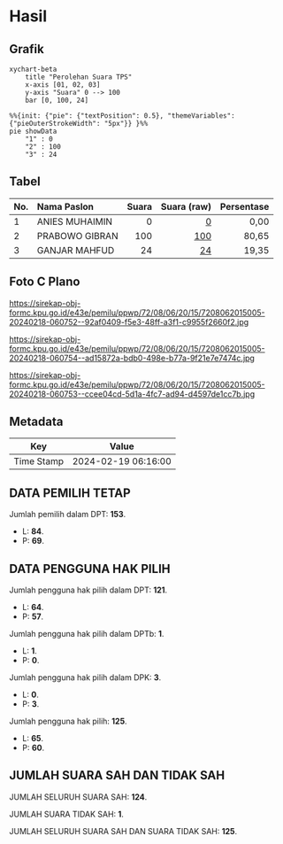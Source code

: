 # Hasil

## Grafik

```mermaid
xychart-beta
    title "Perolehan Suara TPS"
    x-axis [01, 02, 03]
    y-axis "Suara" 0 --> 100
    bar [0, 100, 24]
```

```mermaid
%%{init: {"pie": {"textPosition": 0.5}, "themeVariables": {"pieOuterStrokeWidth": "5px"}} }%%
pie showData
    "1" : 0
    "2" : 100
    "3" : 24
```

## Tabel

| No. | Nama Paslon    | Suara | Suara (raw) | Persentase |
|:--- |:-------------- | -----:| -----------:| ----------:|
| 1   | ANIES MUHAIMIN | 0     | [0][p-1]    | 0,00       |
| 2   | PRABOWO GIBRAN | 100   | [100][p-2]  | 80,65      |
| 3   | GANJAR MAHFUD  | 24    | [24][p-3]   | 19,35      |


[p-1]: https://github.com/gigit-pemilu/pemilu-2024-72-sulawesi-tengah/blob/main/pilpres/hitung-suara/sub/72-sulawesi-tengah/sub/08-parigi-moutong/sub/06-sausu/sub/2015-sausu-gandasari/sub/005-tps/sub/paslon-1.txt
[p-2]: https://github.com/gigit-pemilu/pemilu-2024-72-sulawesi-tengah/blob/main/pilpres/hitung-suara/sub/72-sulawesi-tengah/sub/08-parigi-moutong/sub/06-sausu/sub/2015-sausu-gandasari/sub/005-tps/sub/paslon-2.txt
[p-3]: https://github.com/gigit-pemilu/pemilu-2024-72-sulawesi-tengah/blob/main/pilpres/hitung-suara/sub/72-sulawesi-tengah/sub/08-parigi-moutong/sub/06-sausu/sub/2015-sausu-gandasari/sub/005-tps/sub/paslon-3.txt

## Foto C Plano

https://sirekap-obj-formc.kpu.go.id/e43e/pemilu/ppwp/72/08/06/20/15/7208062015005-20240218-060752--92af0409-f5e3-48ff-a3f1-c9955f2660f2.jpg

https://sirekap-obj-formc.kpu.go.id/e43e/pemilu/ppwp/72/08/06/20/15/7208062015005-20240218-060754--ad15872a-bdb0-498e-b77a-9f21e7e7474c.jpg

https://sirekap-obj-formc.kpu.go.id/e43e/pemilu/ppwp/72/08/06/20/15/7208062015005-20240218-060753--ccee04cd-5d1a-4fc7-ad94-d4597de1cc7b.jpg


## Metadata

| Key        | Value               |
| ---------- | ------------------- |
| Time Stamp | 2024-02-19 06:16:00 |


## DATA PEMILIH TETAP

Jumlah pemilih dalam DPT: **153**.
 * L: **84**.
 * P: **69**.

## DATA PENGGUNA HAK PILIH

Jumlah pengguna hak pilih dalam DPT: **121**.
 * L: **64**.
 * P: **57**.

Jumlah pengguna hak pilih dalam DPTb: **1**.
 * L: **1**.
 * P: **0**.

Jumlah pengguna hak pilih dalam DPK: **3**.
 * L: **0**.
 * P: **3**.

Jumlah pengguna hak pilih: **125**.
 * L: **65**.
 * P: **60**.

## JUMLAH SUARA SAH DAN TIDAK SAH

JUMLAH SELURUH SUARA SAH: **124**.

JUMLAH SUARA TIDAK SAH: **1**.

JUMLAH SELURUH SUARA SAH DAN SUARA TIDAK SAH: **125**.


